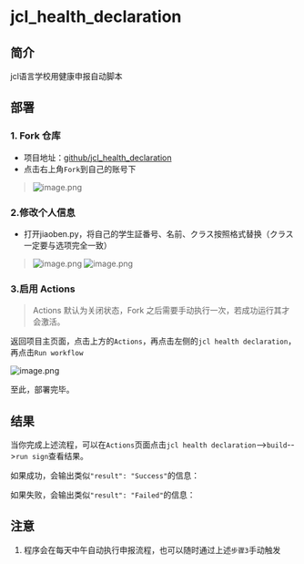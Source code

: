 # jcl_health_declaration

## 简介

jcl语言学校用健康申报自动脚本

## 部署

### 1. Fork 仓库

* 项目地址：[github/jcl_health_declaration](https://github.com/yyz788634/jcl_health_declaration)
* 点击右上角`Fork`到自己的账号下

> ![image.png](https://i.loli.net/2020/10/28/qpXowZmIWeEUyrJ.png)

### 2.修改个人信息
* 打开jiaoben.py，将自己的学生証番号、名前、クラス按照格式替换（クラス一定要与选项完全一致）

> ![image.png](https://i.loli.net/2020/12/07/3ZerPKGSHcJbkAQ.png)
> ![image.png](https://i.loli.net/2020/12/07/Sj9LKuzlJaqQEos.png)

### 3.启用 Actions

> Actions 默认为关闭状态，Fork 之后需要手动执行一次，若成功运行其才会激活。

返回项目主页面，点击上方的`Actions`，再点击左侧的`jcl health declaration`，再点击`Run workflow`
    
![image.png](https://i.loli.net/2020/12/07/fNgYHqbksrPBAeQ.png)

至此，部署完毕。

## 结果

当你完成上述流程，可以在`Actions`页面点击`jcl health declaration`-->`build`-->`run sign`查看结果。

如果成功，会输出类似`"result": "Success"`的信息：

如果失败，会输出类似`"result": "Failed"`的信息：

## 注意

1. 程序会在每天中午自动执行申报流程，也可以随时通过上述`步骤3`手动触发
